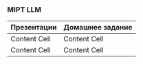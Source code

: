 ### MIPT LLM

| Презентации   | Домашнее задание |
| ------------- | -----------------|
| Content Cell  | Content Cell     |
| Content Cell  | Content Cell     |
